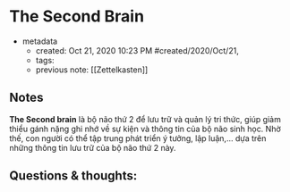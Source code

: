 ---
---

# The Second Brain

- metadata
	- created: Oct 21, 2020 10:23 PM #created/2020/Oct/21,
	- tags:
	- previous note: [[Zettelkasten]]

## Notes

**The Second brain** là bộ não thứ 2 để lưu trữ và quản lý tri thức, giúp giảm thiểu gánh nặng ghi nhớ về sự kiện và thông tin của bộ não sinh học. Nhờ thế, con người có thể tập trung phát triển ý tưởng, lập luận,... dựa trên những thông tin lưu trữ của bộ não thứ 2 này.

## Questions & thoughts:



